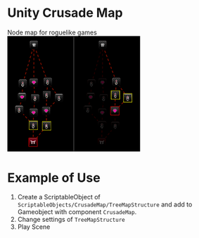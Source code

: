 # Unity Crusade Map
 Node map for roguelike games
 <img src="./example.png" style="width:60%;  display:block  margin-left: auto; margin-right: auto;"/> <br>

# Example of Use
1. Create a ScriptableObject of `ScriptableObjects/CrusadeMap/TreeMapStructure` and add to Gameobject with component `CrusadeMap`.
2. Change settings of `TreeMapStructure`
3. Play Scene
